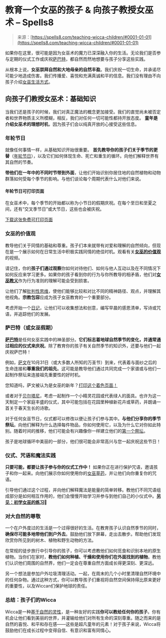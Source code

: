 <!--yml

类别：未分类

日期：2024-06-12 19:59:19

-->

# 教育一个女巫的孩子 & 向孩子教授女巫术 – Spells8

> 来源：[https://spells8.com/teaching-wicca-children/#0001-01-01](https://spells8.com/teaching-wicca-children/#0001-01-01)

如果你在这里，很可能是因为女巫术的魔力已深深融入你的生活。无论我们是否参与定期的仪式工作或庆祝[萨巴特](https://spells8.com/sabbats-ideas-grimoire-pages/)，都自然而然地想要与孩子分享这些实践。

从根本上说，**女巫崇拜自然和大地母亲的自然丰盈**。我们庆祝一切生命，并承诺尽可能少地造成伤害。我们传播爱、喜悦和充满真诚和平的信息。我们没有理由不向孩子介绍[女巫生活方式](https://spells8.com/topic/the-wiccan-way/)。

## 向孩子们教授女巫术：基础知识

当我们还是孩子的时候，我们对真正魔法的概念更加接受。我们的直觉尚未被否定者和世界物质主义所模糊，相反，我们对任何一切可能性都持开放态度。 **童年是介绍女巫术的理想时机**，因为孩子们会以纯真开放的心接受这些信息。

### 年轮节日

就像任何事情一样，从基础知识开始很重要。 **首先教导你的孩子们关于季节的更替**（[年轮节日](https://spells8.com/wheel-of-the-year-sabbats/)），以及它们如何体现生命、死亡和重生的循环。向他们解释世界有其自然的节奏。

**带他们在一年中的不同时节带到外面**，让他们开始识别你居住地的自然植物和动物群落如何受每个季节的影响。与他们谈论每个周期代表什么对他们来说。

#### 年轮节日可打印页面

在女巫术中，每个季节的开始都以称为小节日的假期庆祝。在每个至日和至夏之间，还有“交叉季节日”或大节日，这些也会被庆祝。

[下载这张免费可打印页面](https://spells8.com/printable-pages-book-shadows/)

### 女巫的价值观

教导他们关于同情的基础和尊重。孩子们本来就带有对爱和理解的自然倾向，但现在是一个展示如何在日常生活中积极实践同情的绝佳时机。观看有关[**女巫的价值观**](https://spells8.com/topic/wiccan-values/)的视频。

请记住，你的**孩子们通过观察**你如何对待他们、如何与他人互动以及在不同情况下如何反应来学习更多。如果你的孩子看到你的行为与你所教导的相矛盾，他们对[**女巫教义**](https://spells8.com/topic/the-wiccan-rede-song/)作为行为准则的理解可能会受到损害。

让他们了解[批判性思维](https://spells8.com/topic/critical-thinking-personal-growth/)，使他们能够比较和对比不同的精神路径、观点，并理解其他视角。**宗教包容**应成为孩子女巫教育的一个重要部分。

考虑开始一个[日记](https://spells8.com/courses/book-of-mirrors-witch-journal/)，让他们可以收集想法和创意，编写早晨的感恩清单，写诗或咒语，并追踪他们的发展。

### 萨巴特（或女巫假期）

[**萨巴特**](https://spells8.com/magic/sabbats/)是任何女巫实践中的神圣部分。**它们标志着地球自然季节的变化，并通常通过相应的仪式来庆祝**。除了教育你的孩子有关自然季节的知识外，还要与他们一起庆祝萨巴特！

例如，[萨文](https://spells8.com/how-to-celebrate-samhain-rituals-ideas/)在10月31日（或大多数人所知的万圣节）到来，代表着与面纱之后的生命连接和**尊重我们的祖先**。这可能是教导他们通过共同完成一个家谱或与他们一起制作祭坛来连接祖先重要性的好时机。

您知道吗，萨文被认为是女巫的新年？[打印这个着色页面！](https://spells8.com/samhain-solitary-celebration-ritual/)

或者对于[贝尔塔尼](https://spells8.com/beltane-celebration-ritual-castalong/)，考虑一起制作一个小精灵花园或代表绿人的面具。也许为这一天制定一个家庭丰盛的仪式，其中可能包括在花园里种植新花卉或草药，并朗诵一首关于春天生长的诗歌。

对于任何女巫节日，仪式都可以修改以便让孩子们参与其中。**与他们分享你的季节祭坛**。向他们解释为什么选择每件物品，你如何使用它，以及为什么它对你如此特别。随着时间的推移，他们可能会有兴趣像你一样建立他们的[第一个祭坛](https://spells8.com/lessons/wiccan-pagan-altar/)。

孩子是地球循环中美丽的一部分，他们很可能会非常高兴与您一起庆祝这些节日！

### 仪式、咒语和魔法实践

**只要可能，都要让孩子参与你的仪式工作中！** 如果你正在进行保护咒语，邀请孩子和你一起来。向他们展示你如何使用你的[女巫草药](https://spells8.com/courses/green-witchcraft-course/)，并让他们向你重复你的咒语。

引导他们通过这个过程，并向他们解释魔法是能量的简单转移。教他们不同咒语组成部分是如何相互作用的，他们会慢慢开始学习并参与到他们自己的小仪式中。[**另见：初学女巫的练习**](https://forum.spells8.com/t/witch-exercises-for-beginners-energy-work-from-the-spiral-dance/4270)🔮

### 对大自然的尊敬

一个在户外度过的生活是一个过得很好的生活。在教育孩子认识自然季节的同时，**确保尽可能多地带他们到户外去**。鼓励他们放下屏幕，走出去散步。帮助他们发现欣赏你所见到的树木、植物和野生动物的方法。

在常规的徒步旅行中引导你的孩子，你可以考虑教他们如何觅食和识别本地的原生植物。当你们在家时，**教他们如何种植、干燥和使用你们在外面找到的植物**。教他们认识他们周围的自然界，他们一定会在尊重自然方面成长得更深刻、更深远。

另一个想法是参加户外垃圾清理活动。一起，在周末的几个小时里清理自然环境中的任何杂物。通过这种方式，你可以教导孩子们重视将自然空间保持得比原来更好的重要性，以及Wiccan们保护地球的责任。

### 总结：孩子们的Wicca

Wicca是一种[基于自然的灵性](https://spells8.com/nature-spirituality/)，是一种友好的实践**你可以教给任何你的孩子**。你有机会让他们看到美丽的世界，并灌输给他们对所有生命的深刻尊重。随之而来的是自然的喜悦、和平和存在感——这些是超凡童年的元素！对于孩子来说，Wicca将鼓励他们在成长过程中变得自信、有意识和富有同情心。
